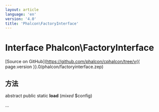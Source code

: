 ```yaml
---
layout: article
language: 'en'
version: '4.0'
title: 'Phalcon\FactoryInterface'
---
```

# Interface **Phalcon\FactoryInterface**

[Source on GitHub](https://github.com/phalcon/cphalcon/tree/v{{ page.version }}.0/phalcon/factoryinterface.zep)

## 方法

abstract public static **load** (*mixed* $config)

...
